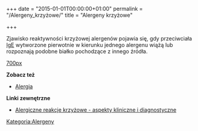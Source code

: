 +++
date = "2015-01-01T00:00:00+01:00"
permalink = "/Alergeny_krzyżowe/"
title = "Alergeny krzyżowe"

+++

Zjawisko reaktywności krzyżowej alergenów pojawia się, gdy przeciwciała [IgE](/atopedia/IgE "wikilink") wytworzone pierwotnie w kierunku jednego alergenu wiążą lub rozpoznają podobne białko pochodzące z innego źródła.

[700px](/Grafika:AlergenyKrzyzowe.jpg "wikilink")

**Zobacz też**

-   [Alergia](/atopedia/Alergia "wikilink")

**Linki zewnętrzne**

-   [Alergiczne reakcje krzyżowe - aspekty kliniczne i diagnostyczne](http://www.alergia.org.pl/lek.arch1/archiwum/03_02/reakrz.html)

[Kategoria:Alergeny](/atopedia/Kategoria:Alergeny "wikilink")